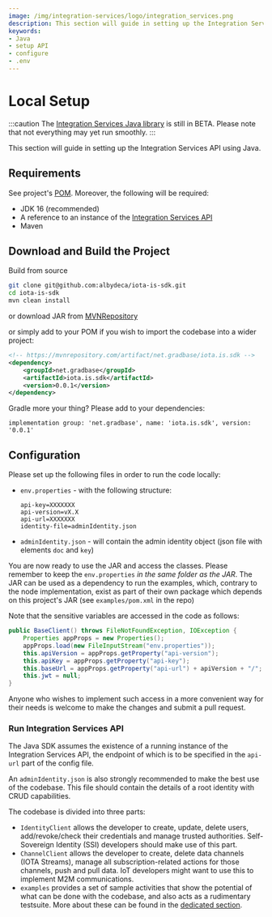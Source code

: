 ```yaml
---
image: /img/integration-services/logo/integration_services.png
description: This section will guide in setting up the Integration Service API using Java.
keywords:
- Java
- setup API
- configure
- .env
---
```


# Local Setup

:::caution
The [Integration Services Java library](https://github.com/albydeca/iota-is-sdk) is still in BETA. Please note that not everything may yet run smoothly.
:::

This section will guide in setting up the Integration Services API using Java.

## Requirements

See project's [POM](https://github.com/albydeca/iota-is-sdk/blob/main/pom.xml). Moreover, the following will be required:

* JDK 16 (recommended)
* A reference to an instance of the [Integration Services API](https://github.com/iotaledger/integration-services)
* Maven

## Download and Build the Project

Build from source
```bash
git clone git@github.com:albydeca/iota-is-sdk.git
cd iota-is-sdk
mvn clean install
```

or download JAR from [MVNRepository](https://mvnrepository.com/artifact/net.gradbase/iota.is.sdk/0.0.1)

or simply add to your POM if you wish to import the codebase into a wider project:
```xml
<!-- https://mvnrepository.com/artifact/net.gradbase/iota.is.sdk -->
<dependency>
    <groupId>net.gradbase</groupId>
    <artifactId>iota.is.sdk</artifactId>
    <version>0.0.1</version>
</dependency>
```

Gradle more your thing? Please add to your dependencies:
```
implementation group: 'net.gradbase', name: 'iota.is.sdk', version: '0.0.1'
```

## Configuration

Please set up the following files in order to run the code locally:

- `env.properties` - with the following structure:
  ```
  api-key=XXXXXXX
  api-version=vX.X
  api-url=XXXXXXX
  identity-file=adminIdentity.json
- `adminIdentity.json` - will contain the admin identity object (json file with elements `doc` and `key`)

You are now ready to use the JAR and access the classes. Please remember to keep the `env.properties` *in the same folder as the JAR*.
The JAR can be used as a dependency to run the examples, which, contrary to the node implementation, exist as part of their own package
which depends on this project's JAR (see `examples/pom.xml` in the repo)

Note that the sensitive variables are accessed in the code as follows:
```java
public BaseClient() throws FileNotFoundException, IOException {
    Properties appProps = new Properties();
    appProps.load(new FileInputStream("env.properties"));
    this.apiVersion = appProps.getProperty("api-version");
    this.apiKey = appProps.getProperty("api-key");
    this.baseUrl = appProps.getProperty("api-url") + apiVersion + "/";
    this.jwt = null;
}
```
Anyone who wishes to implement such access in a more convenient way for their needs is welcome to make the changes and submit a pull request.

### Run Integration Services API

The Java SDK assumes the existence of a running instance of the Integration Services API, the endpoint of which is to be specified in the `api-url` part of the config file.

An `adminIdentity.json` is also strongly recommended to make the best use of the codebase. This file should contain the details of a root identity with CRUD capabilities.

The codebase is divided into three parts:

* `IdentityClient` allows the developer to create, update, delete users, add/revoke/check their credentials and manage trusted authorities. Self-Sovereign Identity (SSI) developers should make use of this part.
* `ChannelClient` allows the developer to create, delete data channels (IOTA Streams), manage all subscription-related actions for those channels, push and pull data. IoT developers might want to use this to implement M2M communications.
* `examples` provides a set of sample activities that show the potential of what can be done with the codebase, and also acts as a rudimentary testsuite. More about these can be found in the [dedicated section](../../../examples/java/introduction.mdx).

